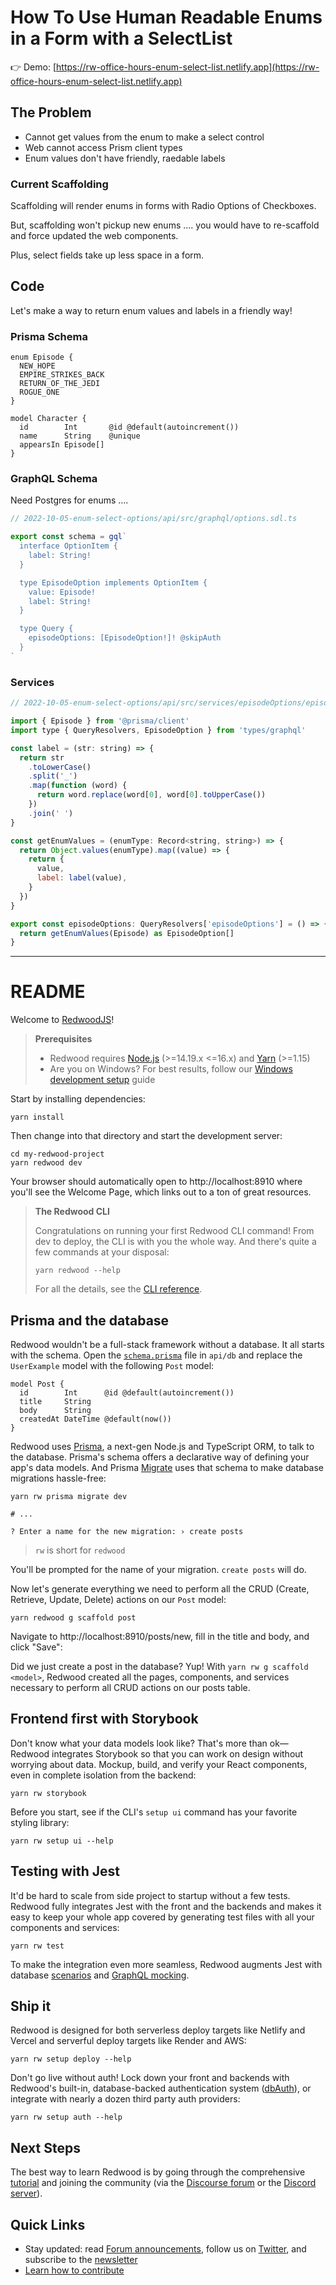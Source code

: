 # How To Use Human Readable Enums in a Form with a SelectList

👉 Demo: [https://rw-office-hours-enum-select-list.netlify.app](https://rw-office-hours-enum-select-list.netlify.app)

## The Problem

- Cannot get values from the enum to make a select control
- Web cannot access Prism client types
- Enum values don't have friendly, raedable labels

### Current Scaffolding

Scaffolding will render enums in forms with Radio Options of Checkboxes.

But, scaffolding won't pickup new enums .... you would have to re-scaffold and force updated the web components.

Plus, select fields take up less space in a form.

## Code

Let's make a way to return enum values and labels in a friendly way!

### Prisma Schema

```prisma
enum Episode {
  NEW_HOPE
  EMPIRE_STRIKES_BACK
  RETURN_OF_THE_JEDI
  ROGUE_ONE
}

model Character {
  id        Int       @id @default(autoincrement())
  name      String    @unique
  appearsIn Episode[]
}
```

### GraphQL Schema

Need Postgres for enums ....

```javascript
// 2022-10-05-enum-select-options/api/src/graphql/options.sdl.ts

export const schema = gql`
  interface OptionItem {
    label: String!
  }

  type EpisodeOption implements OptionItem {
    value: Episode!
    label: String!
  }

  type Query {
    episodeOptions: [EpisodeOption!]! @skipAuth
  }
`
```

### Services

```javascript
// 2022-10-05-enum-select-options/api/src/services/episodeOptions/episodeOptions.ts

import { Episode } from '@prisma/client'
import type { QueryResolvers, EpisodeOption } from 'types/graphql'

const label = (str: string) => {
  return str
    .toLowerCase()
    .split('_')
    .map(function (word) {
      return word.replace(word[0], word[0].toUpperCase())
    })
    .join(' ')
}

const getEnumValues = (enumType: Record<string, string>) => {
  return Object.values(enumType).map((value) => {
    return {
      value,
      label: label(value),
    }
  })
}

export const episodeOptions: QueryResolvers['episodeOptions'] = () => {
  return getEnumValues(Episode) as EpisodeOption[]
}
```

---

# README

Welcome to [RedwoodJS](https://redwoodjs.com)!

> **Prerequisites**
>
> - Redwood requires [Node.js](https://nodejs.org/en/) (>=14.19.x <=16.x) and [Yarn](https://yarnpkg.com/) (>=1.15)
> - Are you on Windows? For best results, follow our [Windows development setup](https://redwoodjs.com/docs/how-to/windows-development-setup) guide

Start by installing dependencies:

```
yarn install
```

Then change into that directory and start the development server:

```
cd my-redwood-project
yarn redwood dev
```

Your browser should automatically open to http://localhost:8910 where you'll see the Welcome Page, which links out to a ton of great resources.

> **The Redwood CLI**
>
> Congratulations on running your first Redwood CLI command!
> From dev to deploy, the CLI is with you the whole way.
> And there's quite a few commands at your disposal:
>
> ```
> yarn redwood --help
> ```
>
> For all the details, see the [CLI reference](https://redwoodjs.com/docs/cli-commands).

## Prisma and the database

Redwood wouldn't be a full-stack framework without a database. It all starts with the schema. Open the [`schema.prisma`](api/db/schema.prisma) file in `api/db` and replace the `UserExample` model with the following `Post` model:

```
model Post {
  id        Int      @id @default(autoincrement())
  title     String
  body      String
  createdAt DateTime @default(now())
}
```

Redwood uses [Prisma](https://www.prisma.io/), a next-gen Node.js and TypeScript ORM, to talk to the database. Prisma's schema offers a declarative way of defining your app's data models. And Prisma [Migrate](https://www.prisma.io/migrate) uses that schema to make database migrations hassle-free:

```
yarn rw prisma migrate dev

# ...

? Enter a name for the new migration: › create posts
```

> `rw` is short for `redwood`

You'll be prompted for the name of your migration. `create posts` will do.

Now let's generate everything we need to perform all the CRUD (Create, Retrieve, Update, Delete) actions on our `Post` model:

```
yarn redwood g scaffold post
```

Navigate to http://localhost:8910/posts/new, fill in the title and body, and click "Save":

Did we just create a post in the database? Yup! With `yarn rw g scaffold <model>`, Redwood created all the pages, components, and services necessary to perform all CRUD actions on our posts table.

## Frontend first with Storybook

Don't know what your data models look like?
That's more than ok—Redwood integrates Storybook so that you can work on design without worrying about data.
Mockup, build, and verify your React components, even in complete isolation from the backend:

```
yarn rw storybook
```

Before you start, see if the CLI's `setup ui` command has your favorite styling library:

```
yarn rw setup ui --help
```

## Testing with Jest

It'd be hard to scale from side project to startup without a few tests.
Redwood fully integrates Jest with the front and the backends and makes it easy to keep your whole app covered by generating test files with all your components and services:

```
yarn rw test
```

To make the integration even more seamless, Redwood augments Jest with database [scenarios](https://redwoodjs.com/docs/testing.md#scenarios) and [GraphQL mocking](https://redwoodjs.com/docs/testing.md#mocking-graphql-calls).

## Ship it

Redwood is designed for both serverless deploy targets like Netlify and Vercel and serverful deploy targets like Render and AWS:

```
yarn rw setup deploy --help
```

Don't go live without auth!
Lock down your front and backends with Redwood's built-in, database-backed authentication system ([dbAuth](https://redwoodjs.com/docs/authentication#self-hosted-auth-installation-and-setup)), or integrate with nearly a dozen third party auth providers:

```
yarn rw setup auth --help
```

## Next Steps

The best way to learn Redwood is by going through the comprehensive [tutorial](https://redwoodjs.com/docs/tutorial/foreword) and joining the community (via the [Discourse forum](https://community.redwoodjs.com) or the [Discord server](https://discord.gg/redwoodjs)).

## Quick Links

- Stay updated: read [Forum announcements](https://community.redwoodjs.com/c/announcements/5), follow us on [Twitter](https://twitter.com/redwoodjs), and subscribe to the [newsletter](https://redwoodjs.com/newsletter)
- [Learn how to contribute](https://redwoodjs.com/docs/contributing)
